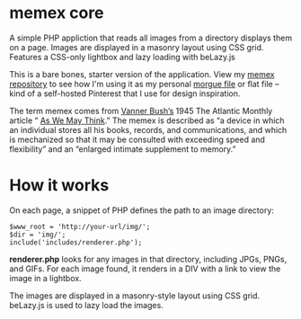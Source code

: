 # memex core
A simple PHP appliction that reads all images from a directory displays them on a page. Images are displayed in a masonry layout using CSS grid. Features a CSS-only lightbox and lazy loading with beLazy.js

This is a bare bones, starter version of the application. View my [memex repository](https://github.com/kylejohnston/memex) to see how I'm using it as my personal [morgue file](https://en.wikipedia.org/wiki/Morgue_file) or flat file – kind of a self-hosted Pinterest that I use for design inspiration.

The term memex comes from [Vanner Bush’s](https://en.wikipedia.org/wiki/Vannevar_Bush) 1945 The Atlantic Monthly article “ [As We May Think](https://www.theatlantic.com/magazine/archive/1945/07/as-we-may-think/303881/).” The memex is described as “a device in which an individual stores all his books, records, and communications, and which is mechanized so that it may be consulted with exceeding speed and flexibility” and an “enlarged intimate supplement to memory.”

# How it works
On each page, a snippet of PHP defines the path to an image directory:
```
$www_root = 'http://your-url/img/';
$dir = 'img/';
include('includes/renderer.php');
```

**renderer.php** looks for any images in that directory, including JPGs, PNGs, and GIFs. For each image found, it renders in a DIV with a link to view the image in a lightbox.

The images are displayed in a masonry-style layout using CSS grid. beLazy.js is used to lazy load the images.
